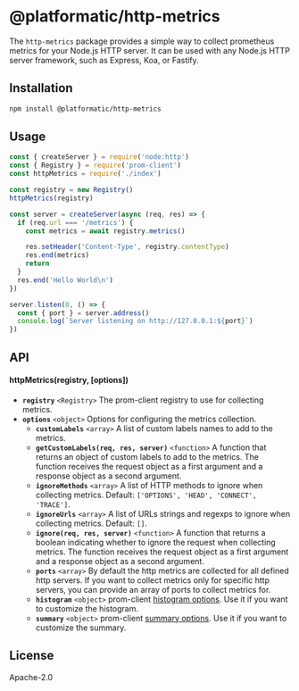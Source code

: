 # @platformatic/http-metrics

The `http-metrics` package provides a simple way to collect prometheus metrics for your Node.js HTTP server. It can be used with any Node.js HTTP server framework, such as Express, Koa, or Fastify.

## Installation

```bash
npm install @platformatic/http-metrics
```

## Usage

```javascript
const { createServer } = require('node:http')
const { Registry } = require('prom-client')
const httpMetrics = require('./index')

const registry = new Registry()
httpMetrics(registry)

const server = createServer(async (req, res) => {
  if (req.url === '/metrics') {
    const metrics = await registry.metrics()

    res.setHeader('Content-Type', registry.contentType)
    res.end(metrics)
    return
  }
  res.end('Hello World\n')
})

server.listen(0, () => {
  const { port } = server.address()
  console.log(`Server listening on http://127.0.0.1:${port}`)
})
```

## API

#### httpMetrics(registry, [options])

- __`registry`__ `<Registry>` The prom-client registry to use for collecting metrics.
- __`options`__ `<object>` Options for configuring the metrics collection.
  - __`customLabels`__ `<array>` A list of custom labels names to add to the metrics.
  - __`getCustomLabels(req, res, server)`__ `<function>` A function that returns an object of custom labels to add to the metrics. The function receives the request object as a first argument and a response object as a second argument.
  - __`ignoreMethods`__ `<array>` A list of HTTP methods to ignore when collecting metrics. Default: `['OPTIONS', 'HEAD', 'CONNECT', 'TRACE']`.
  - __`ignoreUrls`__ `<array>` A list of URLs strings and regexps to ignore when collecting metrics. Default: `[]`.
  - __`ignore(req, res, server)`__ `<function>` A function that returns a boolean indicating whether to ignore the request when collecting metrics. The function receives the request object as a first argument and a response object as a second argument.
  - __`ports`__ `<array>` By default the http metrics are collected for all defined http servers. If you want to collect metrics only for specific http servers, you can provide an array of ports to collect metrics for.
  - __`histogram`__ `<object>` prom-client [histogram options](https://github.com/siimon/prom-client?tab=readme-ov-file#histogram). Use it if you want to customize the histogram.
  - __`summary`__ `<object>` prom-client [summary options](https://github.com/siimon/prom-client?tab=readme-ov-file#summary). Use it if you want to customize the summary.

## License

Apache-2.0

